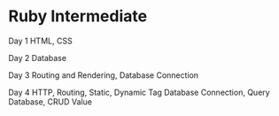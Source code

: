 # Ruby Intermediate

Day 1
    HTML, CSS 

Day 2
    Database

Day 3
    Routing and Rendering, 
    Database Connection

Day 4
    HTTP, Routing, Static, Dynamic Tag
    Database Connection, Query Database, CRUD Value